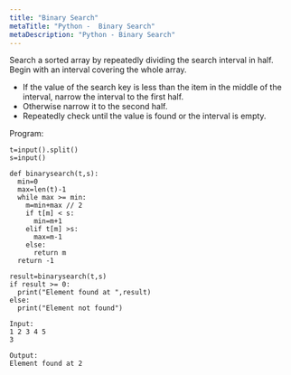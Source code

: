 ```yaml
---
title: "Binary Search"
metaTitle: "Python -  Binary Search"
metaDescription: "Python - Binary Search"
---
```



Search a sorted array by repeatedly dividing the search interval in half. Begin with an interval covering the whole array. 
- If the value of the search key is less than the item in the middle of the interval, narrow the interval to the first half. 
- Otherwise narrow it to the second half. 
- Repeatedly check until the value is found or the interval is empty.

Program:
```
t=input().split()
s=input()

def binarysearch(t,s):
  min=0
  max=len(t)-1
  while max >= min:
    m=min+max // 2
    if t[m] < s:
      min=m+1 
    elif t[m] >s:
      max=m-1
    else:
      return m
  return -1
    
result=binarysearch(t,s)
if result >= 0:
  print("Element found at ",result)
else:
  print("Element not found")
  
Input:
1 2 3 4 5
3

Output:
Element found at 2
```
